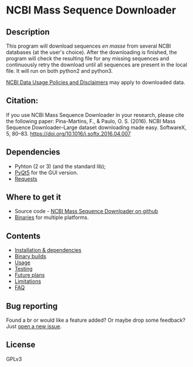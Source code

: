 # NCBI Mass Sequence Downloader

## Description
This program will download sequences *en masse* from several NCBI databases (at the user's choice).
After the downloading is finished, the program will check the resulting file for any missing sequences and continuously retry the download until all sequences are present in the local file.
It will run on both python2 and python3.

[NCBI Data Usage Policies and Disclaimers](https://www.ncbi.nlm.nih.gov/home/about/policies.shtml) may apply to downloaded data.

## Citation:
If you use NCBI Mass Sequence Downloader in your research, please cite the following paper:
Pina-Martins, F., & Paulo, O. S. (2016). NCBI Mass Sequence Downloader–Large dataset downloading made easy. SoftwareX, 5, 80–83. https://doi.org/10.1016/j.softx.2016.04.007

## Dependencies
* Pyhton (2 or 3) (and the standard lib);
* [PyQt5](http://www.riverbankcomputing.com/software/pyqt/intro) for the GUI version.
* [Requests](https://github.com/psf/requests)


## Where to get it
* Source code - [NCBI Mass Sequence Downloader on github](https://github.com/StuntsPT/NCBI_Mass_Downloader)
* [Binaries](https://github.com/StuntsPT/NCBI_Mass_Downloader/releases) for multiple platforms.


## Contents
* [Installation & dependencies](install.md)
* [Binary builds](binaries.md)
* [Usage](usage.md)
* [Testing](testing.md)
* [Future plans](future.md)
* [Limitations](limits.md)
* [FAQ](faq.md)

## Bug reporting
Found a br or would like a feature added? Or maybe drop some feedback?
Just [open a new issue](https://github.com/StuntsPT/NCBI_Mass_Downloader/issues/new).

## License
GPLv3
